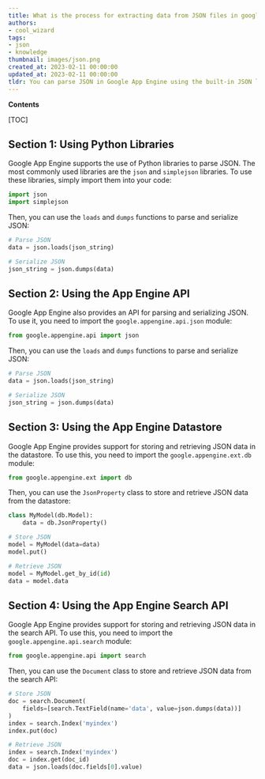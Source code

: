 ```yaml
---
title: What is the process for extracting data from JSON files in google app engine?
authors:
- cool_wizard
tags:
- json
- knowledge
thumbnail: images/json.png
created_at: 2023-02-11 00:00:00
updated_at: 2023-02-11 00:00:00
tldr: You can parse JSON in Google App Engine using the built-in JSON library.
---
```


**Contents**

[TOC]

## Section 1: Using Python Libraries

Google App Engine supports the use of Python libraries to parse JSON. The most commonly used libraries are the `json` and `simplejson` libraries. To use these libraries, simply import them into your code:

```python
import json
import simplejson
```

Then, you can use the `loads` and `dumps` functions to parse and serialize JSON:

```python
# Parse JSON
data = json.loads(json_string)

# Serialize JSON
json_string = json.dumps(data)
```

## Section 2: Using the App Engine API

Google App Engine also provides an API for parsing and serializing JSON. To use it, you need to import the `google.appengine.api.json` module:

```python
from google.appengine.api import json
```

Then, you can use the `loads` and `dumps` functions to parse and serialize JSON:

```python
# Parse JSON
data = json.loads(json_string)

# Serialize JSON
json_string = json.dumps(data)
```

## Section 3: Using the App Engine Datastore

Google App Engine provides support for storing and retrieving JSON data in the datastore. To use this, you need to import the `google.appengine.ext.db` module:

```python
from google.appengine.ext import db
```

Then, you can use the `JsonProperty` class to store and retrieve JSON data from the datastore:

```python
class MyModel(db.Model):
    data = db.JsonProperty()

# Store JSON
model = MyModel(data=data)
model.put()

# Retrieve JSON
model = MyModel.get_by_id(id)
data = model.data
```

## Section 4: Using the App Engine Search API

Google App Engine provides support for storing and retrieving JSON data in the search API. To use this, you need to import the `google.appengine.api.search` module:

```python
from google.appengine.api import search
```

Then, you can use the `Document` class to store and retrieve JSON data from the search API:

```python
# Store JSON
doc = search.Document(
    fields=[search.TextField(name='data', value=json.dumps(data))]
)
index = search.Index('myindex')
index.put(doc)

# Retrieve JSON
index = search.Index('myindex')
doc = index.get(doc_id)
data = json.loads(doc.fields[0].value)
```

